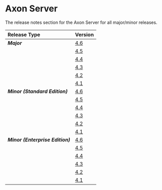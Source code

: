 # Axon Server

The release notes section for the Axon Server for all major/minor releases.

| Release Type | Version                                      |
| :--- |:---------------------------------------------|
| _**Major**_ | [4.6](rn-as-major-releases.md#release-4.6.0) |
| | [4.5](rn-as-major-releases.md#release-4.5)   |
| | [4.4](rn-as-major-releases.md#release-4.4)   |
| | [4.3](rn-as-major-releases.md#release-4.3)   |
|  | [4.2](rn-as-major-releases.md#release-4.2)   |
|  | [4.1](rn-as-major-releases.md#release-4.1)   |
| _**Minor (Standard Edition)**_ | [4.6](rn-asse-minor-releases.md#release-4.6) |
|  | [4.5](rn-asse-minor-releases.md#release-4.5) |
|  | [4.4](rn-asse-minor-releases.md#release-4.4) |
|  | [4.3](rn-asse-minor-releases.md#release-4.3) |
|  | [4.2](rn-asse-minor-releases.md#release-4.2) |
|  | [4.1](rn-asse-minor-releases.md#release-4.1) |
| _**Minor (Enterprise Edition)**_ | [4.6](rn-as-minor-releases.md#release-4.6)   |
|  | [4.5](rn-as-minor-releases.md#release-4.5)   |
|  | [4.4](rn-as-minor-releases.md#release-4.4)   |
|  | [4.3](rn-as-minor-releases.md#release-4.3)   |
|  | [4.2](rn-as-minor-releases.md#release-4.2)   |
|  | [4.1](rn-as-minor-releases.md#release-4.1)   |

